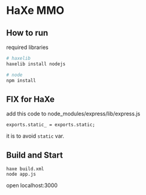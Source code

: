 # HaXe MMO

## How to run

required libraries

```sh
# haxelib
haxelib install nodejs

# node
npm install
```

## FIX for HaXe

add this code to node_modules/express/lib/express.js

```
exports.static_ = exports.static;
```

it is to avoid `static` var.

## Build and Start

```
haxe build.xml
node app.js
```

open localhost:3000
